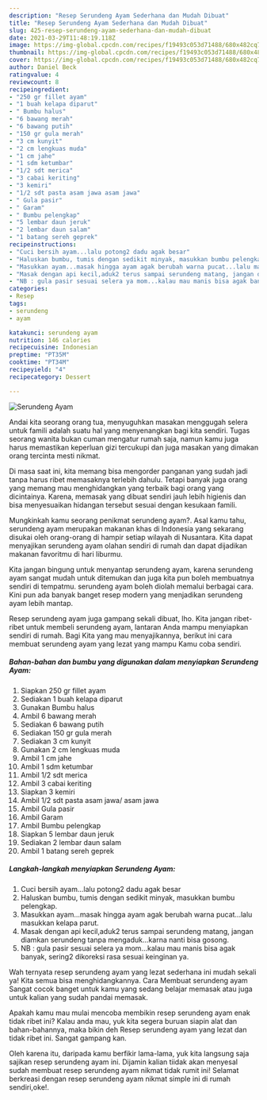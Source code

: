 ```yaml
---
description: "Resep Serundeng Ayam Sederhana dan Mudah Dibuat"
title: "Resep Serundeng Ayam Sederhana dan Mudah Dibuat"
slug: 425-resep-serundeng-ayam-sederhana-dan-mudah-dibuat
date: 2021-03-29T11:48:19.118Z
image: https://img-global.cpcdn.com/recipes/f19493c053d71488/680x482cq70/serundeng-ayam-foto-resep-utama.jpg
thumbnail: https://img-global.cpcdn.com/recipes/f19493c053d71488/680x482cq70/serundeng-ayam-foto-resep-utama.jpg
cover: https://img-global.cpcdn.com/recipes/f19493c053d71488/680x482cq70/serundeng-ayam-foto-resep-utama.jpg
author: Daniel Beck
ratingvalue: 4
reviewcount: 8
recipeingredient:
- "250 gr fillet ayam"
- "1 buah kelapa diparut"
- " Bumbu halus"
- "6 bawang merah"
- "6 bawang putih"
- "150 gr gula merah"
- "3 cm kunyit"
- "2 cm lengkuas muda"
- "1 cm jahe"
- "1 sdm ketumbar"
- "1/2 sdt merica"
- "3 cabai keriting"
- "3 kemiri"
- "1/2 sdt pasta asam jawa asam jawa"
- " Gula pasir"
- " Garam"
- " Bumbu pelengkap"
- "5 lembar daun jeruk"
- "2 lembar daun salam"
- "1 batang sereh geprek"
recipeinstructions:
- "Cuci bersih ayam...lalu potong2 dadu agak besar"
- "Haluskan bumbu, tumis dengan sedikit minyak, masukkan bumbu pelengkap."
- "Masukkan ayam...masak hingga ayam agak berubah warna pucat...lalu masukkan kelapa parut."
- "Masak dengan api kecil,aduk2 terus sampai serundeng matang, jangan diamkan serundeng tanpa mengaduk...karna nanti bisa gosong."
- "NB : gula pasir sesuai selera ya mom...kalau mau manis bisa agak banyak, sering2 dikoreksi rasa sesuai keinginan ya."
categories:
- Resep
tags:
- serundeng
- ayam

katakunci: serundeng ayam 
nutrition: 146 calories
recipecuisine: Indonesian
preptime: "PT35M"
cooktime: "PT34M"
recipeyield: "4"
recipecategory: Dessert

---
```



![Serundeng Ayam](https://img-global.cpcdn.com/recipes/f19493c053d71488/680x482cq70/serundeng-ayam-foto-resep-utama.jpg)

Andai kita seorang orang tua, menyuguhkan masakan menggugah selera untuk famili adalah suatu hal yang menyenangkan bagi kita sendiri. Tugas seorang  wanita bukan cuman mengatur rumah saja, namun kamu juga harus memastikan keperluan gizi tercukupi dan juga masakan yang dimakan orang tercinta mesti nikmat.

Di masa  saat ini, kita memang bisa mengorder panganan yang sudah jadi tanpa harus ribet memasaknya terlebih dahulu. Tetapi banyak juga orang yang memang mau menghidangkan yang terbaik bagi orang yang dicintainya. Karena, memasak yang dibuat sendiri jauh lebih higienis dan bisa menyesuaikan hidangan tersebut sesuai dengan kesukaan famili. 



Mungkinkah kamu seorang penikmat serundeng ayam?. Asal kamu tahu, serundeng ayam merupakan makanan khas di Indonesia yang sekarang disukai oleh orang-orang di hampir setiap wilayah di Nusantara. Kita dapat menyajikan serundeng ayam olahan sendiri di rumah dan dapat dijadikan makanan favoritmu di hari liburmu.

Kita jangan bingung untuk menyantap serundeng ayam, karena serundeng ayam sangat mudah untuk ditemukan dan juga kita pun boleh membuatnya sendiri di tempatmu. serundeng ayam boleh diolah memalui berbagai cara. Kini pun ada banyak banget resep modern yang menjadikan serundeng ayam lebih mantap.

Resep serundeng ayam juga gampang sekali dibuat, lho. Kita jangan ribet-ribet untuk membeli serundeng ayam, lantaran Anda mampu menyiapkan sendiri di rumah. Bagi Kita yang mau menyajikannya, berikut ini cara membuat serundeng ayam yang lezat yang mampu Kamu coba sendiri.

<!--inarticleads1-->

##### Bahan-bahan dan bumbu yang digunakan dalam menyiapkan Serundeng Ayam:

1. Siapkan 250 gr fillet ayam
1. Sediakan 1 buah kelapa diparut
1. Gunakan  Bumbu halus
1. Ambil 6 bawang merah
1. Sediakan 6 bawang putih
1. Sediakan 150 gr gula merah
1. Sediakan 3 cm kunyit
1. Gunakan 2 cm lengkuas muda
1. Ambil 1 cm jahe
1. Ambil 1 sdm ketumbar
1. Ambil 1/2 sdt merica
1. Ambil 3 cabai keriting
1. Siapkan 3 kemiri
1. Ambil 1/2 sdt pasta asam jawa/ asam jawa
1. Ambil  Gula pasir
1. Ambil  Garam
1. Ambil  Bumbu pelengkap
1. Siapkan 5 lembar daun jeruk
1. Sediakan 2 lembar daun salam
1. Ambil 1 batang sereh geprek




<!--inarticleads2-->

##### Langkah-langkah menyiapkan Serundeng Ayam:

1. Cuci bersih ayam...lalu potong2 dadu agak besar
1. Haluskan bumbu, tumis dengan sedikit minyak, masukkan bumbu pelengkap.
1. Masukkan ayam...masak hingga ayam agak berubah warna pucat...lalu masukkan kelapa parut.
1. Masak dengan api kecil,aduk2 terus sampai serundeng matang, jangan diamkan serundeng tanpa mengaduk...karna nanti bisa gosong.
1. NB : gula pasir sesuai selera ya mom...kalau mau manis bisa agak banyak, sering2 dikoreksi rasa sesuai keinginan ya.




Wah ternyata resep serundeng ayam yang lezat sederhana ini mudah sekali ya! Kita semua bisa menghidangkannya. Cara Membuat serundeng ayam Sangat cocok banget untuk kamu yang sedang belajar memasak atau juga untuk kalian yang sudah pandai memasak.

Apakah kamu mau mulai mencoba membikin resep serundeng ayam enak tidak ribet ini? Kalau anda mau, yuk kita segera buruan siapin alat dan bahan-bahannya, maka bikin deh Resep serundeng ayam yang lezat dan tidak ribet ini. Sangat gampang kan. 

Oleh karena itu, daripada kamu berfikir lama-lama, yuk kita langsung saja sajikan resep serundeng ayam ini. Dijamin kalian tiidak akan menyesal sudah membuat resep serundeng ayam nikmat tidak rumit ini! Selamat berkreasi dengan resep serundeng ayam nikmat simple ini di rumah sendiri,oke!.

